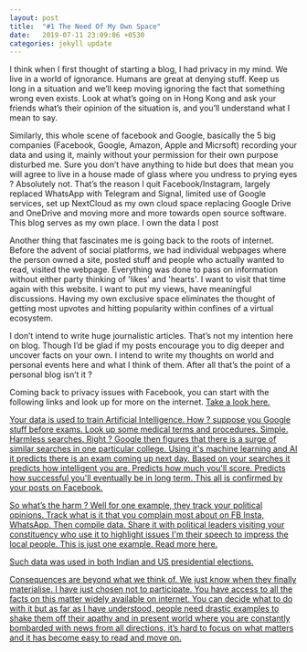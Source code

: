 ```yaml
---
layout: post
title:  "#1 The Need Of My Own Space"
date:   2019-07-11 23:09:06 +0530
categories: jekyll update
---
```


I think when I first thought of starting a blog, I had privacy in my mind. We live in a world of ignorance. Humans are great at denying stuff. Keep us long in a situation and we’ll keep moving ignoring the fact that something wrong even exists. Look at what’s going on in Hong Kong and ask your friends what’s their opinion of the situation is, and you’ll understand what I mean to say. 

Similarly, this whole scene of facebook and Google, basically the 5 big companies (Facebook, Google, Amazon, Apple and Micrsoft) recording your data and using it, mainly without your permission for their own purpose disturbed me. Sure you don’t have anything to hide but does that mean you will agree to live in a house made of glass where you undress to prying eyes ? Absolutely not. That’s the reason I quit Facebook/Instagram, largely replaced WhatsApp with Telegram and Signal, limited use of Google services, set up NextCloud as my own cloud space replacing Google Drive and OneDrive and moving more and more towards open source software.
This blog serves as my own place. I own the data I post 

Another thing that fascinates me is going back to the roots of internet.
Before the advent of social platforms, we had individual webpages where the person owned a site, posted stuff and people who actually wanted to read, visited the webpage. Everything was done to pass on information without either party thinking of 'likes' and 'hearts'. I want to visit that time again with this website. I want to put my views, have meaningful discussions. Having my own exclusive space eliminates the thought of getting most upvotes and hitting popularity within confines of a virtual ecosystem.

I don’t intend to write huge journalistic articles. That’s not my intention here on blog. Though I’d be glad if my posts encourage you to dig deeper and uncover facts on your own. I intend to write my thoughts on world and personal events here and what I think of them. After all that’s the point of a personal blog isn’t it ?

Coming back to privacy issues with Facebook, you can start with the following links and look up for more on the internet. <a href="https://www.theguardian.com/technology/2018/dec/14/facebook-privacy-problems-roundup">Take a look here.

Your data is used to train Artificial Intelligence. How ?
suppose you Google stuff before exams. Look up some medical terms and procedures. Simple. Harmless searches. Right ?
Google then figures that there is a surge of similar searches in one particular college. Using it's machine learning and AI it predicts there is an exam coming up next day. Based on your searches it predicts how intelligent you are. Predicts how much you'll score. Predicts how successful you'll eventually be in long term. This all is confirmed by your posts on Facebook. 

So what’s the harm ?
Well for one example, they track your political opinions. Track what is it that you complain most about on FB Insta, WhatsApp. Then compile data. Share it with political leaders visiting your constituency who use it to highlight issues I'm their speech to impress the local people. This is just one example. <a href="https://en.m.wikipedia.org/wiki/Facebook%E2%80%93Cambridge_Analytica_data_scandal">Read more here.

Such data was used in both Indian and US presidential elections.

Consequences are beyond what we think of. We just know when they finally materialise. I have just chosen not to participate. You have access to all the facts on this matter widely available on internet. You can decide what to do with it but as far as I have understood, people need drastic examples to shake them off their apathy and in present world where you are constantly bombarded with news from all directions, it’s hard to focus on what matters and it has become easy to read and move on.

